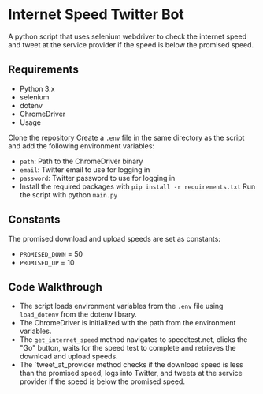 # Internet Speed Twitter Bot

A python script that uses selenium webdriver to check the internet speed and tweet at the service provider if the speed is below the promised speed.

## Requirements

- Python 3.x
- selenium
- dotenv
- ChromeDriver
- Usage

Clone the repository
Create a `.env` file in the same directory as the script and add the following environment variables:
- `path`: Path to the ChromeDriver binary
- `email`: Twitter email to use for logging in
- `password`: Twitter password to use for logging in
- Install the required packages with `pip install -r requirements.txt`
Run the script with python `main.py`

## Constants

The promised download and upload speeds are set as constants:

- `PROMISED_DOWN` = 50
- `PROMISED_UP` = 10

## Code Walkthrough

- The script loads environment variables from the `.env` file using `load_dotenv` from the dotenv library.
- The ChromeDriver is initialized with the path from the environment variables.
- The `get_internet_speed` method navigates to speedtest.net, clicks the "Go" button, waits for the speed test to complete and retrieves the download and upload speeds.
- The `tweet_at_provider method checks if the download speed is less than the promised speed, logs into Twitter, and tweets at the service provider if the speed is below the promised speed.
